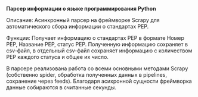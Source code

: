 **Парсер информации о языке программирования Python**

Описание:
    Асинхронный парсер на фреймворке Scrapy для автоматического сбора информации о стандартах PEP.

Функции:
    Получает информацию о стандартах PEP в формате Номер PEP, Название PEP, статус PEP.
    Полученную информацию сохраняет в csv-файл, в отдельный csv-файл сохраняет информацию с количеством PEP каждого статуса и общее их число.

В парсере реализована работа со всеми основными методами Scrapy (собственно spider, обработка полученных данных в pipelines, сохранение через feeds).
Благодаря асихронной сущности фреймворка данные собираются в считанные секунды.
